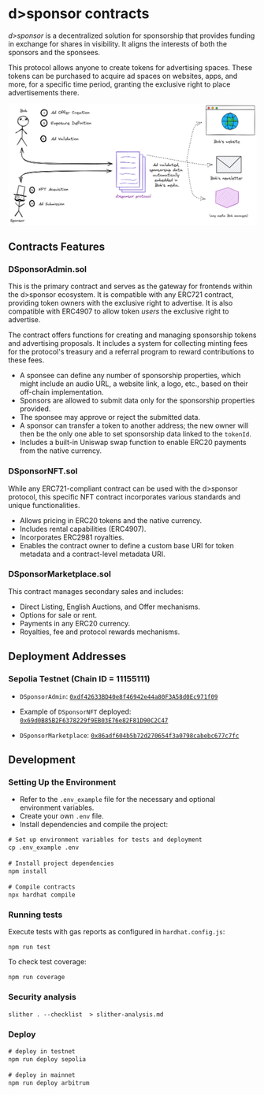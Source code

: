 # d>sponsor contracts

*d>sponsor* is a decentralized solution for sponsorship that provides funding in exchange for shares in visibility. It aligns the interests of both the sponsors and the sponsees.

This protocol allows anyone to create tokens for advertising spaces. These tokens can be purchased to acquire ad spaces on websites, apps, and more, for a specific time period, granting the exclusive right to place advertisements there.

![logo d>sponsor](assets/schema%20dsponsor.png)

## Contracts Features

### DSponsorAdmin.sol

This is the primary contract and serves as the gateway for frontends within the d>sponsor ecosystem. It is compatible with any ERC721 contract, providing token owners with the exclusive right to advertise. It is also compatible with ERC4907 to allow token *users* the exclusive right to advertise.

The contract offers functions for creating and managing sponsorship tokens and advertising proposals. It includes a system for collecting minting fees for the protocol's treasury and a referral program to reward contributions to these fees.

- A sponsee can define any number of sponsorship properties, which might include an audio URL, a website link, a logo, etc., based on their off-chain implementation.
- Sponsors are allowed to submit data only for the sponsorship properties provided.
- The sponsee may approve or reject the submitted data.
- A sponsor can transfer a token to another address; the new owner will then be the only one able to set sponsorship data linked to the `tokenId`.
- Includes a built-in Uniswap swap function to enable ERC20 payments from the native currency.

### DSponsorNFT.sol

While any ERC721-compliant contract can be used with the d>sponsor protocol, this specific NFT contract incorporates various standards and unique functionalities.

- Allows pricing in ERC20 tokens and the native currency.
- Includes rental capabilities (ERC4907).
- Incorporates ERC2981 royalties.
- Enables the contract owner to define a custom base URI for token metadata and a contract-level metadata URI.

### DSponsorMarketplace.sol

This contract manages secondary sales and includes:

- Direct Listing, English Auctions, and Offer mechanisms.
- Options for sale or rent.
- Payments in any ERC20 currency.
- Royalties, fee and protocol rewards mechanisms.

## Deployment Addresses

### Sepolia Testnet (Chain ID = 11155111)

- `DSponsorAdmin`: [`0xdf42633BD40e8f46942e44a80F3A58d0Ec971f09`](https://sepolia.etherscan.io/address/0xdf42633bd40e8f46942e44a80f3a58d0ec971f09)

- Example of `DSponsorNFT` deployed: [`0x69d0B85B2F6378229f9EB03E76e82F81D90C2C47`](https://sepolia.etherscan.io/address/0x69d0B85B2F6378229f9EB03E76e82F81D90C2C47)

- `DSponsorMarketplace`: [`0x86adf604b5b72d270654f3a0798cabebc677c7fc`](https://sepolia.etherscan.io/address/0x86adf604b5b72d270654f3a0798cabebc677c7fc)

## Development

### Setting Up the Environment

- Refer to the `.env_example` file for the necessary and optional environment variables.
- Create your own `.env` file.
- Install dependencies and compile the project:

```shell
# Set up environment variables for tests and deployment
cp .env_example .env

# Install project dependencies
npm install

# Compile contracts
npx hardhat compile
```

### Running tests

Execute tests with gas reports as configured in `hardhat.config.js`:

```shell
npm run test 
```

To check test coverage:

```shell
npm run coverage
```

### Security analysis

```shell
slither . --checklist  > slither-analysis.md
```

### Deploy

```shell
# deploy in testnet
npm run deploy sepolia

# deploy in mainnet
npm run deploy arbitrum
```
